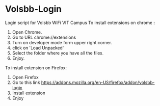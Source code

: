 # Volsbb-Login
Login script for Volsbb WiFi VIT Campus
To install extensions on chrome :
1) Open Chrome.
2) Go to URL chrome://extensions
3) Turn on developer mode form upper right corner.
4) click on 'Load Unpacked'
5) Select the folder where you have all the files.
6) Enjoy.


To install extension on Firefox:
1) Open Firefox 
2) Go to this link https://addons.mozilla.org/en-US/firefox/addon/volsbb-login
3) Install extension 
4) Enjoy

